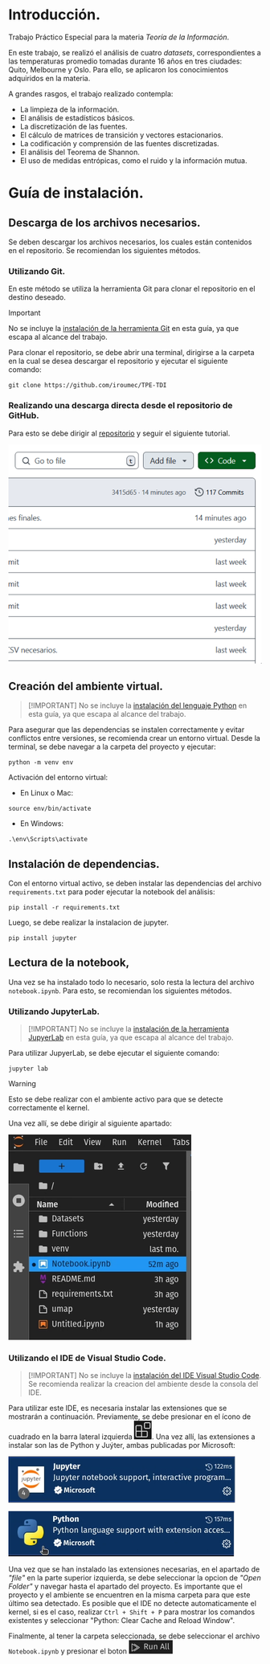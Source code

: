 # Introducción.

Trabajo Práctico Especial para la materia _Teoría de la Información_.

En este trabajo, se realizó el análisis de cuatro _datasets_, correspondientes a las temperaturas promedio tomadas durante 16 años en tres ciudades: Quito, Melbourne y Oslo. Para ello, se aplicaron los conocimientos adquiridos en la materia.

A grandes rasgos, el trabajo realizado contempla:
- La limpieza de la información.
- El análisis de estadísticos básicos.
- La discretización de las fuentes.
- El cálculo de matrices de transición y vectores estacionarios.
- La codificación y comprensión de las fuentes discretizadas.
- El análisis del Teorema de Shannon.
- El uso de medidas entrópicas, como el ruido y la información mutua.

# Guía de instalación.

## Descarga de los archivos necesarios.

Se deben descargar los archivos necesarios, los cuales están contenidos en el repositorio. Se recomiendan los siguientes métodos.

### Utilizando Git.

En este método se utiliza la herramienta Git para clonar el repositorio en el destino deseado.
> [!IMPORTANT]
> No se incluye la [instalación de la herramienta Git](https://git-scm.com/book/en/v2/Getting-Started-Installing-Git) en esta guía, ya que escapa al alcance del trabajo.

Para clonar el repositorio, se debe abrir una terminal, dirigirse a la carpeta en la cual se desea descargar el repositorio y ejecutar el siguiente comando:

```
git clone https://github.com/iroumec/TPE-TDI
```

### Realizando una descarga directa desde el repositorio de GitHub.

Para esto se debe dirigir al [repositorio](https://github.com/iroumec/TPE-TDI) y seguir el siguiente tutorial.

![Gif para mostrar como descargar](resources/gifs/descarga_repositorio.gif)

## Creación del ambiente virtual.
>
> [!IMPORTANT]
> No se incluye la [instalación del lenguaje Python](https://www.youtube.com/watch?v=4EGfl6sWQ18) en esta guía, ya que escapa al alcance del trabajo.

Para asegurar que las dependencias se instalen correctamente y evitar conflictos entre versiones, se recomienda crear un entorno virtual. Desde la terminal, se debe navegar a la carpeta del proyecto y ejecutar:

```
python -m venv env
```

Activación del entorno virtual:

- En Linux o Mac:

```
source env/bin/activate
```

- En Windows:

```
.\env\Scripts\activate
```

## Instalación de dependencias.

Con el entorno virtual activo, se deben instalar las dependencias del archivo `requirements.txt` para poder ejecutar la notebook del análisis:

```
pip install -r requirements.txt
```

Luego, se debe realizar la instalacion de jupyter.

```
pip install jupyter
```

## Lectura de la notebook,

Una vez se ha instalado todo lo necesario, solo resta la lectura del archivo `notebook.ipynb`. Para esto, se recomiendan los siguientes métodos.

### Utilizando JupyterLab.
>
> [!IMPORTANT]
> No se incluye la [instalación de la herramienta JupyerLab](https://jupyterlab.readthedocs.io/en/stable/getting_started/installation.html) en esta guía, ya que escapa al alcance del trabajo.

Para utilizar JupyerLab, se debe ejecutar el siguiente comando:

```
jupyter lab
```

> [!WARNING]
> Esto se debe realizar con el ambiente activo para que se detecte correctamente el kernel.

Una vez allí, se debe dirigir al siguiente apartado:

![imagen para explicar como abrir la notebook en jupyter lab](resources/images/apartado_jupyterlab.png)

### Utilizando el IDE de Visual Studio Code.
>
> [!IMPORTANT]
> No se incluye la [instalación del IDE Visual Studio Code](https://code.visualstudio.com/docs/). Se recomienda realizar la creacion del ambiente desde la consola del IDE.

Para utilizar este IDE, es necesaria instalar las extensiones que se mostrarán a continuación. Previamente, se debe presionar en el ícono de cuadrado en la barra lateral izquierda ![icono de extensión](resources/images/icono_extension.png). Una vez allí, las extensiones a instalar son las de Python y Juýter, ambas publicadas por Microsoft:

![Extensiones necesarias: Jupyter](resources/images/extensiones_necesarias_jupyter.png)

![Extensiones necesarias: Python](resources/images/extensiones_necesarias_python.png)

Una vez que se han instalado las extensiones necesarias, en el apartado de _"file"_ en la parte superior izquierda, se debe seleccionar la opcion de _"Open Folder"_ y navegar hasta el apartado del proyecto. Es importante que el proyecto y el ambiente se encuentren en la misma carpeta para que este último sea detectado.
Es posible que el IDE no detecte automaticamente el kernel, si es el caso, realizar `Ctrl + Shift + P` para mostrar los comandos existentes y seleccionar "Python: Clear Cache and Reload Window".

Finalmente, al tener la carpeta seleccionada, se debe seleccionar el archivo `Notebook.ipynb` y presionar el boton ![boton run all](resources/images/run_all.png)
